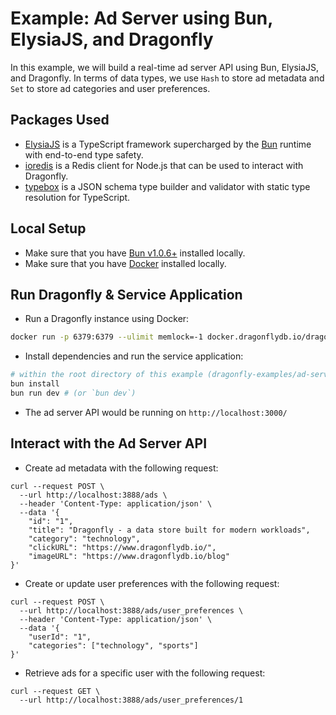 # Example: Ad Server using Bun, ElysiaJS, and Dragonfly

In this example, we will build a real-time ad server API using Bun, ElysiaJS, and Dragonfly.
In terms of data types, we use `Hash` to store ad metadata and `Set` to store ad categories and user preferences.

## Packages Used

- [ElysiaJS](https://elysiajs.com/) is a TypeScript framework supercharged by the [Bun](https://bun.sh/) runtime with end-to-end type safety.
- [ioredis](https://github.com/redis/ioredis) is a Redis client for Node.js that can be used to interact with Dragonfly.
- [typebox](https://github.com/sinclairzx81/typebox) is a JSON schema type builder and validator with static type resolution for TypeScript.

## Local Setup

- Make sure that you have [Bun v1.0.6+](https://bun.sh/) installed locally.
- Make sure that you have [Docker](https://docs.docker.com/engine/install/) installed locally.

## Run Dragonfly & Service Application

- Run a Dragonfly instance using Docker:

```bash
docker run -p 6379:6379 --ulimit memlock=-1 docker.dragonflydb.io/dragonflydb/dragonfly
```

- Install dependencies and run the service application:

```bash
# within the root directory of this example (dragonfly-examples/ad-server-cache-bun)
bun install
bun run dev # (or `bun dev`)
```

- The ad server API would be running on `http://localhost:3000/`

## Interact with the Ad Server API

- Create ad metadata with the following request:

```shell
curl --request POST \
  --url http://localhost:3888/ads \
  --header 'Content-Type: application/json' \
  --data '{
	"id": "1",
	"title": "Dragonfly - a data store built for modern workloads",
	"category": "technology",
	"clickURL": "https://www.dragonflydb.io/",
	"imageURL": "https://www.dragonflydb.io/blog"
}'
```

- Create or update user preferences with the following request:

```shell
curl --request POST \
  --url http://localhost:3888/ads/user_preferences \
  --header 'Content-Type: application/json' \
  --data '{
	"userId": "1",
	"categories": ["technology", "sports"]
}'
```

- Retrieve ads for a specific user with the following request:

```shell
curl --request GET \
  --url http://localhost:3888/ads/user_preferences/1
```
